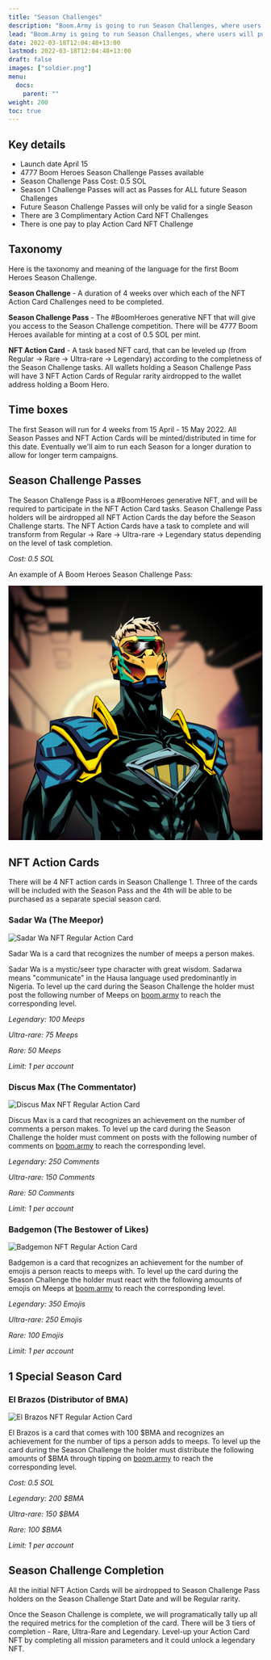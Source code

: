 ```yaml
---
title: "Season Challenges"
description: "Boom.Army is going to run Season Challenges, where users will purchase a #BoomHeroes Season Challenge Pass NFT to participate."
lead: "Boom.Army is going to run Season Challenges, where users will purchase a #BoomHeroes Season Challenge Pass NFT to participate. The Season Challenge Pass will come with several airdropped NFT Action Cards, that are able to be leveled up by completing tasks on the Boom.Army platform."
date: 2022-03-18T12:04:48+13:00
lastmod: 2022-03-18T12:04:48+13:00
draft: false
images: ["soldier.png"]
menu:
  docs:
    parent: ""
weight: 200
toc: true
---
```


## Key details

- Launch date April 15
- 4777 Boom Heroes Season Challenge Passes available
- Season Challenge Pass Cost: 0.5 SOL
- Season 1 Challenge Passes will act as Passes for ALL future Season Challenges
- Future Season Challenge Passes will only be valid for a single Season
- There are 3 Complimentary Action Card NFT Challenges
- There is one pay to play Action Card NFT Challenge

## Taxonomy

Here is the taxonomy and meaning of the language for the first Boom Heroes Season Challenge.

**Season Challenge** - A duration of 4 weeks over which each of the NFT Action Card Challenges need to be completed.

**Season Challenge Pass** - The #BoomHeroes generative NFT that will give you access to the Season Challenge competition. There will be 4777 Boom Heroes available for minting at a cost of 0.5 SOL per mint.

**NFT Action Card** - A task based NFT card, that can be leveled up (from Regular -> Rare -> Ultra-rare -> Legendary) according to the completness of the Season Challenge tasks. All wallets holding a Season Challenge Pass will have 3 NFT Action Cards of Regular rarity airdropped to the wallet address holding a Boom Hero.

## Time boxes

The first Season will run for 4 weeks from 15 April - 15 May 2022. All Season Passes and NFT Action Cards will be minted/distributed in time for this date. Eventually we&#39;ll aim to run each Season for a longer duration to allow for longer term campaigns.

## Season Challenge Passes

The Season Challenge Pass is a #BoomHeroes generative NFT, and will be required to participate in the NFT Action Card tasks. Season Challenge Pass holders will be airdropped all NFT Action Cards the day before the Season Challenge starts. The NFT Action Cards have a task to complete and will transform from Regular -> Rare -> Ultra-rare -> Legendary status depending on the level of task completion.

_Cost: 0.5 SOL_

An example of A Boom Heroes Season Challenge Pass:

![Boom Heroes Season Challenge Pass](soldier.png "Season Challenge Pass")

## NFT Action Cards

There will be 4 NFT action cards in Season Challenge 1. Three of the cards will be included with the Season Pass and the 4th will be able to be purchased as a separate special season card.

### Sadar Wa (The Meepor)

![Sadar Wa NFT Regular Action Card](SadarWaDone.jpg "Sadar Wa NFT Regular Action Card")

Sadar Wa is a card that recognizes the number of meeps a person makes.

Sadar Wa is a mystic/seer type character with great wisdom. Sadarwa means &quot;communicate&quot; in the Hausa language used predominantly in Nigeria. To level up the card during the Season Challenge the holder must post the following number of Meeps on [boom.army](https://boom.army) to reach the corresponding level.

_Legendary: 100 Meeps_

_Ultra-rare: 75 Meeps_

_Rare: 50 Meeps_

_Limit: 1 per account_

### Discus Max (The Commentator)

![Discus Max NFT Regular Action Card](DiscusMaxDone.jpg "Discus Max NFT Regular Action Card")

Discus Max is a card that recognizes an achievement on the number of comments a person makes. To level up the card during the Season Challenge the holder must comment on posts with the following number of comments on [boom.army](https://boom.army) to reach the corresponding level.

_Legendary: 250 Comments_

_Ultra-rare: 150 Comments_

_Rare: 50 Comments_

_Limit: 1 per account_

### Badgemon (The Bestower of Likes)

![Badgemon NFT Regular Action Card](BadgemonDone.jpg "Badgemon NFT Regular Action Card")

Badgemon is a card that recognizes an achievement for the number of emojis a person reacts to meeps with. To level up the card during the Season Challenge the holder must react with the following amounts of emojis on Meeps at [boom.army](https://boom.army) to reach the corresponding level.

_Legendary: 350 Emojis_

_Ultra-rare: 250 Emojis_

_Rare: 100 Emojis_

_Limit: 1 per account_

## 1 Special Season Card

### El Brazos (Distributor of BMA)

![El Brazos NFT Regular Action Card](TheDistributorRevised.jpg "El Brazos NFT Regular Action Card")

El Brazos is a card that comes with 100 $BMA and recognizes an achievement for the number of tips a person adds to meeps. To level up the card during the Season Challenge the holder must distribute the following amounts of $BMA through tipping on [boom.army](https://boom.army) to reach the corresponding level.

_Cost: 0.5 SOL_

_Legendary: 200 $BMA_

_Ultra-rare: 150 $BMA_

_Rare: 100 $BMA_

_Limit: 1 per account_

## Season Challenge Completion

All the initial NFT Action Cards will be airdropped to Season Challenge Pass holders on the Season Challenge Start Date and will be Regular rarity.

Once the Season Challenge is complete, we will programatically tally up all the required metrics for the completion of the card. There will be 3 tiers of completion - Rare, Ultra-Rare and Legendary. Level-up your Action Card NFT by completing all mission parameters and it could unlock a legendary NFT.
